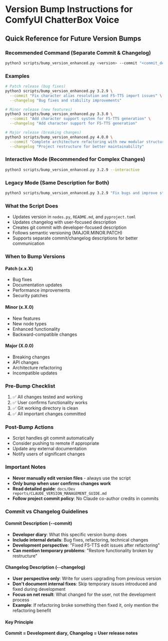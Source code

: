 # Version Bump Instructions for ComfyUI ChatterBox Voice

## Quick Reference for Future Version Bumps

### Recommended Command (Separate Commit & Changelog)
```bash
python3 scripts/bump_version_enhanced.py <version> --commit "<commit_desc>" --changelog "<changelog_desc>"
```

### Examples
```bash
# Patch release (bug fixes)
python3 scripts/bump_version_enhanced.py 3.2.9 \
  --commit "Fix character alias resolution and F5-TTS import issues" \
  --changelog "Bug fixes and stability improvements"

# Minor release (new features)  
python3 scripts/bump_version_enhanced.py 3.3.0 \
  --commit "Add character support system for F5-TTS generation" \
  --changelog "Add character support for F5-TTS generation"

# Major release (breaking changes)
python3 scripts/bump_version_enhanced.py 4.0.0 \
  --commit "Complete architecture refactoring with new modular structure" \
  --changelog "Project restructure for better maintainability"
```

### Interactive Mode (Recommended for Complex Changes)
```bash
python3 scripts/bump_version_enhanced.py 3.2.9 --interactive
```

### Legacy Mode (Same Description for Both)
```bash
python3 scripts/bump_version_enhanced.py 3.2.9 "Fix bugs and improve stability"
```

### What the Script Does
- Updates version in `nodes.py`, `README.md`, and `pyproject.toml` 
- Updates changelog with user-focused description
- Creates git commit with developer-focused description
- Follows semantic versioning (MAJOR.MINOR.PATCH)
- Supports separate commit/changelog descriptions for better communication

### When to Bump Versions

#### Patch (x.x.X)
- Bug fixes
- Documentation updates
- Performance improvements
- Security patches

#### Minor (x.X.0)
- New features
- New node types
- Enhanced functionality
- Backward-compatible changes

#### Major (X.0.0)
- Breaking changes
- API changes
- Architecture refactoring
- Incompatible updates

### Pre-Bump Checklist
1. ✅ All changes tested and working
2. ✅ User confirms functionality works
3. ✅ Git working directory is clean
4. ✅ All important changes committed

### Post-Bump Actions
- Script handles git commit automatically
- Consider pushing to remote if appropriate
- Update any external documentation
- Notify users of significant changes

### Important Notes
- **Never manually edit version files** - always use the script
- **Only bump when user confirms changes work**
- **Read detailed guide**: `docs/Dev reports/CLAUDE_VERSION_MANAGEMENT_GUIDE.md`
- **Follow project commit policy**: No Claude co-author credits in commits

### Commit vs Changelog Guidelines

#### Commit Description (--commit)
- **Developer diary**: What this specific version bump does
- **Include internal details**: Bug fixes, refactoring, technical changes
- **Development perspective**: "Fixed F5-TTS edit issues after refactoring"
- **Can mention temporary problems**: "Restore functionality broken by restructure"

#### Changelog Description (--changelog)  
- **User perspective only**: Write for users upgrading from previous version
- **Don't document internal fixes**: Skip temporary issues introduced and fixed during development
- **Focus on net result**: What changed for the user, not the development process
- **Example**: If refactoring broke something then fixed it, only mention the refactoring benefit

#### Key Principle
**Commit = Development diary, Changelog = User release notes**
